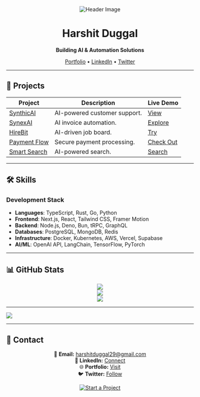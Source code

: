 <div align="center">
  <img src="https://capsule-render.vercel.app/api?type=waving&color=58A6FF&height=200&section=header&text=Harshit%20Duggal&fontSize=50&fontColor=FFFFFF&animation=fadeIn" alt="Header Image">

  # Harshit Duggal

  **Building AI & Automation Solutions**

  [Portfolio](https://harshitduggal.dev) • [LinkedIn](https://linkedin.com/in/harshitduggal) • [Twitter](https://twitter.com/harshitduggal)
</div>

---

## 🚀 Projects

<div align="center">

| Project | Description | Live Demo |
|---------|------------|-----------|
| [SynthicAI](https://synthicai.com) | AI-powered customer support. | [View](https://synthicai.com) |
| [SynexAI](https://synexai.in) | AI invoice automation. | [Explore](https://synexai.in) |
| [HireBit](https://hirebit.site) | AI-driven job board. | [Try](https://hirebit.site) |
| [Payment Flow](https://stripe-kit-zeta.vercel.app) | Secure payment processing. | [Check Out](https://stripe-kit-zeta.vercel.app) |
| [Smart Search](https://lighting-search.vercel.app) | AI-powered search. | [Search](https://lighting-search.vercel.app) |

</div>

---

## 🛠 Skills

### Development Stack

- **Languages**: TypeScript, Rust, Go, Python
- **Frontend**: Next.js, React, Tailwind CSS, Framer Motion
- **Backend**: Node.js, Deno, Bun, tRPC, GraphQL
- **Databases**: PostgreSQL, MongoDB, Redis
- **Infrastructure**: Docker, Kubernetes, AWS, Vercel, Supabase
- **AI/ML**: OpenAI API, LangChain, TensorFlow, PyTorch

---

## 📊 GitHub Stats

<div align="center">

![](https://github-readme-stats.vercel.app/api?username=duggal1&theme=tokyonight&hide_border=false&include_all_commits=false&count_private=true&border_radius=10&bg_color=0D1117,1E293B,374151&title_color=58A6FF&text_color=CDD9E5&icon_color=58A6FF)<br/>
![](https://nirzak-streak-stats.vercel.app/?user=duggal1&theme=tokyonight&hide_border=false&border_radius=10)<br/>
![](https://github-readme-stats.vercel.app/api/top-langs/?username=duggal1&theme=tokyonight&hide_border=false&include_all_commits=false&count_private=true&layout=compact&border_radius=10)

</div>

---

[![](https://visitcount.itsvg.in/api?id=duggal1&icon=0&color=0)](https://visitcount.itsvg.in)

---

## 📩 Contact

<div align="center">

💼 **Email:** [harshitduggal29@gmail.com](mailto:harshitduggal29@gmail.com)  
🔗 **LinkedIn:** [Connect](https://linkedin.com/in/harshitduggal)  
🌐 **Portfolio:** [Visit](https://harshitduggal.dev)  
🐦 **Twitter:** [Follow](https://twitter.com/harshitduggal)  

<a href="mailto:harshitduggal29@gmail.com">
  <img src="https://img.shields.io/badge/Start_a_Project-000?style=for-the-badge&labelColor=0D1117&color=58A6FF&logoColor=white&border_radius=10" alt="Start a Project">
</a>

</div>
